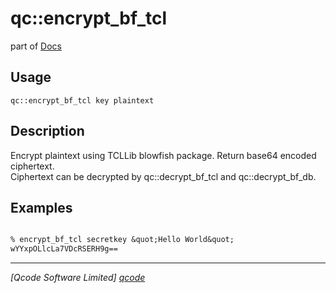 qc::encrypt_bf_tcl
==================

part of [Docs](.)

Usage
-----
`qc::encrypt_bf_tcl key plaintext`

Description
-----------
Encrypt plaintext using TCLLib blowfish package. Return base64 encoded ciphertext.<br/>Ciphertext can be decrypted by qc::decrypt_bf_tcl and qc::decrypt_bf_db.

Examples
--------
```tcl

% encrypt_bf_tcl secretkey &quot;Hello World&quot;
wYYxpOLlcLa7VDcRSERH9g==
```

----------------------------------
*[Qcode Software Limited] [qcode]*

[qcode]: www.qcode.co.uk "Qcode Software"